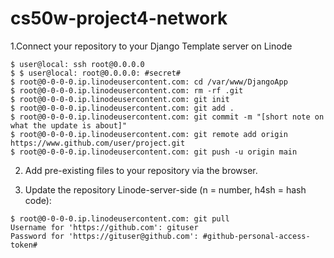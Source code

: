 # cs50w-project4-network

1.Connect your repository to your Django Template server on Linode

```
$ user@local: ssh root@0.0.0.0
$ $ user@local: root@0.0.0.0: #secret#
$ root@0-0-0-0.ip.linodeusercontent.com: cd /var/www/DjangoApp
$ root@0-0-0-0.ip.linodeusercontent.com: rm -rf .git
$ root@0-0-0-0.ip.linodeusercontent.com: git init
$ root@0-0-0-0.ip.linodeusercontent.com: git add .
$ root@0-0-0-0.ip.linodeusercontent.com: git commit -m "[short note on what the update is about]"
$ root@0-0-0-0.ip.linodeusercontent.com: git remote add origin https://www.github.com/user/project.git
$ root@0-0-0-0.ip.linodeusercontent.com: git push -u origin main
```

2. Add pre-existing files to your repository via the browser.

3. Update the repository Linode-server-side (n = number, h4sh = hash code):
```
$ root@0-0-0-0.ip.linodeusercontent.com: git pull
Username for 'https://github.com': gituser
Password for 'https://gituser@github.com': #github-personal-access-token#
```
